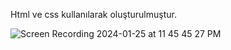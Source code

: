 Html ve css kullanılarak oluşturulmuştur. 


![Screen Recording 2024-01-25 at 11 45 45 27 PM](https://github.com/bayrambukri/Ki-isel-web-site/assets/151443293/5ee8694d-6268-41c3-bf09-c74931bcf7fb)
